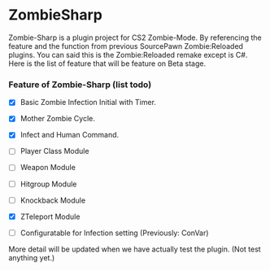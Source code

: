 # ZombieSharp
 
Zombie-Sharp is a plugin project for CS2 Zombie-Mode. By referencing the feature and the function from previous SourcePawn Zombie:Reloaded plugins. You can said this is the Zombie:Reloaded remake except is C#. Here is the list of feature that will be feature on Beta stage.

### Feature of Zombie-Sharp (list todo)
- [x] Basic Zombie Infection Initial with Timer.
- [x] Mother Zombie Cycle.
- [x] Infect and Human Command.
- [ ] Player Class Module
- [ ] Weapon Module
- [ ] Hitgroup Module
- [ ] Knockback Module
- [x] ZTeleport Module
- [ ] Configuratable for Infection setting (Previously: ConVar)


More detail will be updated when we have actually test the plugin. (Not test anything yet.)

